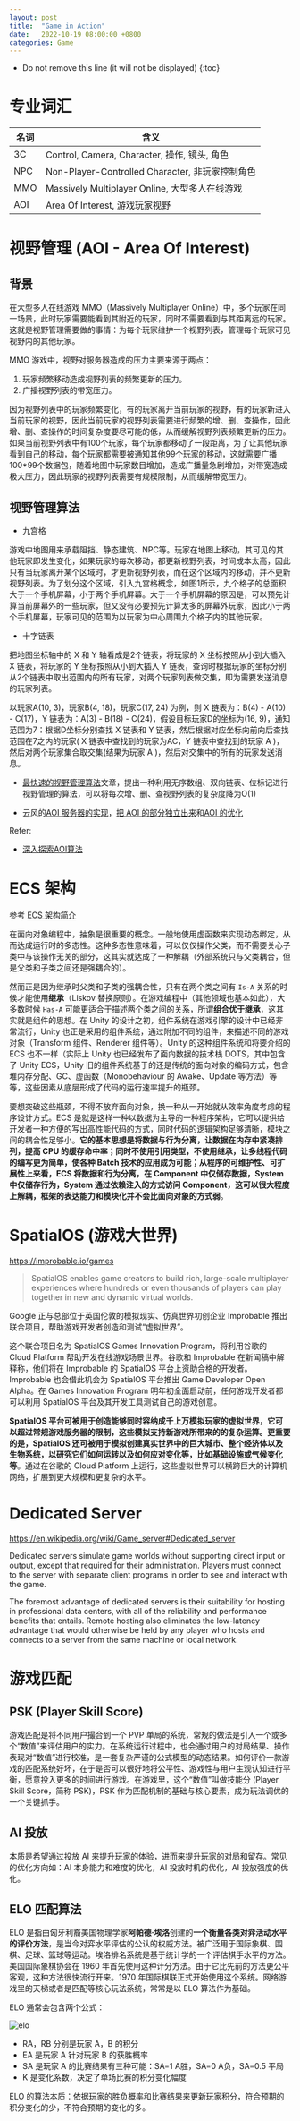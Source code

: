 ```yaml
---
layout: post
title:  "Game in Action"
date:   2022-10-19 08:00:00 +0800
categories: Game
---
```


* Do not remove this line (it will not be displayed)
{:toc}

# 专业词汇

| 名词 | 含义
| -- | --
| 3C | Control, Camera, Character, 操作, 镜头, 角色
| NPC | Non-Player-Controlled Character, 非玩家控制角色
| MMO | Massively Multiplayer Online, 大型多人在线游戏
| AOI | Area Of Interest, 游戏玩家视野



# 视野管理 (AOI - Area Of Interest)

## 背景

在大型多人在线游戏 MMO（Massively Multiplayer Online）中，多个玩家在同一场景，此时玩家需要能看到其附近的玩家，同时不需要看到与其距离远的玩家。这就是视野管理需要做的事情：为每个玩家维护一个视野列表，管理每个玩家可见视野内的其他玩家。

MMO 游戏中，视野对服务器造成的压力主要来源于两点：

1. 玩家频繁移动造成视野列表的频繁更新的压力。
2. 广播视野列表的带宽压力。

因为视野列表中的玩家频繁变化，有的玩家离开当前玩家的视野，有的玩家新进入当前玩家的视野，因此当前玩家的视野列表需要进行频繁的增、删、查操作，因此增、删、查操作的时间复杂度要尽可能的低，从而缓解视野列表频繁更新的压力。如果当前视野列表中有100个玩家，每个玩家都移动了一段距离，为了让其他玩家看到自己的移动，每个玩家都需要被通知其他99个玩家的移动，这就需要广播100*99个数据包，随着地图中玩家数目增加，造成广播量急剧增加，对带宽造成极大压力，因此玩家的视野列表需要有规模限制，从而缓解带宽压力。

## 视野管理算法

* 九宫格

游戏中地图用来承载阻挡、静态建筑、NPC等。玩家在地图上移动，其可见的其他玩家即发生变化，如果玩家的每次移动，都更新视野列表，时间成本太高，因此只有当玩家离开某个区域时，才更新视野列表，而在这个区域内的移动，并不更新视野列表。为了划分这个区域，引入九宫格概念，如图1所示，九个格子的总面积大于一个手机屏幕，小于两个手机屏幕。大于一个手机屏幕的原因是，可以预先计算当前屏幕外的一些玩家，但又没有必要预先计算太多的屏幕外玩家，因此小于两个手机屏幕，玩家可见的范围为以玩家为中心周围九个格子内的其他玩家。

* 十字链表

把地图坐标轴中的 X 和 Y 轴看成是2个链表，将玩家的 X 坐标按照从小到大插入 X 链表，将玩家的 Y 坐标按照从小到大插入 Y 链表，查询时根据玩家的坐标分别从2个链表中取出范围内的所有玩家，对两个玩家列表做交集，即为需要发送消息的玩家列表。

以玩家A(10, 3)，玩家B(4, 18)，玩家C(17, 24) 为例，则 X 链表为：B(4) - A(10) - C(17)，Y 链表为：A(3) - B(18) - C(24)，假设目标玩家D的坐标为(16, 9)，通知范围为7：根据D坐标分别查找 X 链表和 Y 链表，然后根据对应坐标向前向后查找范围在7之内的玩家( X 链表中查找到的玩家为AC，Y 链表中查找到的玩家 A )，然后对两个玩家集合取交集(结果为玩家 A )，然后对交集中的所有的玩家发送消息。


* [最快速的视野管理算法](https://cloud.tencent.com/developer/article/1006111)文章，提出一种利用无序数组、双向链表、位标记进行视野管理的算法，可以将每次增、删、查视野列表的复杂度降为O(1)


* 云风的[AOI 服务器的实现](https://blog.codingnow.com/2008/11/aoi_server.html)，[把 AOI 的部分独立出来](https://blog.codingnow.com/2008/07/aoi.html)和[AOI 的优化](https://blog.codingnow.com/2009/09/aoi_watchtower.html)




Refer:

* [深入探索AOI算法](https://zhuanlan.zhihu.com/p/201588990)



# ECS 架构

参考 [ECS 架构简介](https://johnyoung404.github.io/2019/06/27/ECS%E6%9E%B6%E6%9E%84%E7%AE%80%E4%BB%8B/)

在面向对象编程中，抽象是很重要的概念。一般地使用虚函数来实现动态绑定，从而达成运行时的多态性。这种多态性意味着，可以仅仅操作父类，而不需要关心子类中与该操作无关的部分，这其实就达成了一种解耦（外部系统只与父类耦合，但是父类和子类之间还是强耦合的）。

然而正是因为继承时父类和子类的强耦合性，只有在两个类之间有 `Is-A` 关系的时候才能使用**继承**（Liskov 替换原则）。在游戏编程中（其他领域也基本如此），大多数时候 `Has-A` 可能更适合于描述两个类之间的关系，所谓**组合优于继承**，这其实就是组件的思想。在 Unity 的设计之初，组件系统在游戏引擎的设计中已经非常流行，Unity 也正是采用的组件系统，通过附加不同的组件，来描述不同的游戏对象（Transform 组件、Renderer 组件等）。Unity 的这种组件系统和将要介绍的 ECS 也不一样（实际上 Unity 也已经发布了面向数据的技术栈 DOTS，其中包含了 Unity ECS，Unity 旧的组件系统基于的还是传统的面向对象的编码方式，包含堆内存分配、GC、虚函数（Monobehaviour 的 Awake、Update 等方法）等等，这些因素从底层形成了代码的运行速率提升的瓶颈。

要想突破这些瓶颈，不得不放弃面向对象，换一种从一开始就从效率角度考虑的程序设计方式。ECS 是就是这样一种以数据为主导的一种程序架构，它可以提供给开发者一种方便的写出高性能代码的方式，同时代码的逻辑架构足够清晰，模块之间的耦合性足够小。**它的基本思想是将数据与行为分离，让数据在内存中紧凑排列，提高 CPU 的缓存命中率；同时不使用引用类型，不使用继承，让多线程代码的编写更为简单，使各种 Batch 技术的应用成为可能；从程序的可维护性、可扩展性上来看，ECS 将数据和行为分离，在 Component 中仅储存数据，System 中仅储存行为，System 通过依赖注入的方式访问 Component，这可以很大程度上解耦，框架的表达能力和模块化并不会比面向对象的方式弱**。


# SpatialOS (游戏大世界)

https://improbable.io/games

> SpatialOS enables game creators to build rich, large-scale multiplayer experiences where hundreds or even thousands of players can play together in new and dynamic virtual worlds.

Google 正与总部位于英国伦敦的模拟现实、仿真世界初创企业 Improbable 推出联合项目，帮助游戏开发者创造和测试“虚拟世界”。

这个联合项目名为 SpatialOS Games Innovation Program，将利用谷歌的 Cloud Platform 帮助开发在线游戏场景世界。谷歌和 Improbable 在新闻稿中解释称，他们将在 Improbable 的 SpatialOS 平台上资助合格的开发者。Improbable 也会借此机会为 SpatialOS 平台推出 Game Developer Open Alpha。在 Games Innovation Program 明年初全面启动前，任何游戏开发者都可以利用 SpatialOS 平台及其开发工具测试自己的游戏创意。

**SpatialOS 平台可被用于创造能够同时容纳成千上万模拟玩家的虚拟世界，它可以超过常规游戏服务器的限制，这些模拟支持新游戏所带来的的复杂运算。更重要的是，SpatialOS 还可被用于模拟创建真实世界中的巨大城市、整个经济体以及生物系统，以研究它们如何运转以及如何应对变化等，比如基础设施或气候变化等**。通过在谷歌的 Cloud Platform 上运行，这些虚拟世界可以横跨巨大的计算机网络，扩展到更大规模和更复杂的水平。

# Dedicated Server

https://en.wikipedia.org/wiki/Game_server#Dedicated_server

Dedicated servers simulate game worlds without supporting direct input or output, except that required for their administration. Players must connect to the server with separate client programs in order to see and interact with the game.

The foremost advantage of dedicated servers is their suitability for hosting in professional data centers, with all of the reliability and performance benefits that entails. Remote hosting also eliminates the low-latency advantage that would otherwise be held by any player who hosts and connects to a server from the same machine or local network.


# 游戏匹配

## PSK (Player Skill Score)

游戏匹配是将不同用户撮合到一个 PVP 单局的系统，常规的做法是引入一个或多个“数值”来评估用户的实力。在系统运行过程中，也会通过用户的对局结果、操作表现对“数值”进行校准，是一套复杂严谨的公式模型的动态结果。如何评价一款游戏的匹配系统好坏，在于是否可以很好地将公平性、游戏性与用户主观认知进行平衡，愿意投入更多的时间进行游戏。在游戏里，这个“数值”叫做技能分 (Player Skill Score，简称 PSK)，PSK 作为匹配机制的基础与核心要素，成为玩法调优的一个关键抓手。

## AI 投放

本质是希望通过投放 AI 来提升玩家的体验，进而来提升玩家的对局和留存。常见的优化方向如：AI 本身能力和难度的优化，AI 投放时机的优化，AI 投放强度的优化。

## ELO 匹配算法

ELO 是指由匈牙利裔美国物理学家**阿帕德·埃洛**创建的**一个衡量各类对弈活动水平的评价方法**，是当今对弈水平评估的公认的权威方法。被广泛用于国际象棋、围棋、足球、篮球等运动。埃洛排名系统是基于统计学的一个评估棋手水平的方法。美国国际象棋协会在 1960 年首先使用这种计分方法。由于它比先前的方法更公平客观，这种方法很快流行开来。1970 年国际棋联正式开始使用这个系统。网络游戏里的天梯或者是匹配等核心玩法系统，常常是以 ELO 算法作为基础。

ELO 通常会包含两个公式：

![elo](/assets/images/202306/elo.png)


* RA，RB 分别是玩家 A，B 的积分
* EA 是玩家 A 针对玩家 B 的获胜概率
* SA 是玩家 A 的比赛结果有三种可能：SA=1 A胜，SA=0 A负，SA=0.5 平局
* K 是变化系数，决定了单场比赛的积分变化幅度

ELO 的算法本质：依据玩家的胜负概率和比赛结果来更新玩家积分，符合预期的积分变化的少，不符合预期的变化的多。









